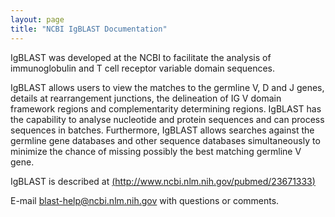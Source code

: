 ```yaml
---
layout: page
title: "NCBI IgBLAST Documentation"
---
```


IgBLAST was developed at the NCBI to facilitate the analysis of immunoglobulin and T cell receptor variable domain sequences.

IgBLAST allows users to view the matches to the germline V, D and J genes, details at rearrangement junctions, the delineation of 
IG V domain framework regions and complementarity determining regions. IgBLAST has the capability to analyse nucleotide and 
protein sequences and can process sequences in batches. Furthermore, IgBLAST allows searches against the germline gene databases 
and other sequence databases simultaneously to minimize the chance of missing possibly the best matching germline V gene.

IgBLAST is described at  [(http://www.ncbi.nlm.nih.gov/pubmed/23671333)](http://www.ncbi.nlm.nih.gov/pubmed/23671333)

E-mail blast-help@ncbi.nlm.nih.gov with questions or comments.

